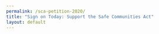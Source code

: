 ```yaml
---
permalink: /sca-petition-2020/
title: "Sign on Today: Support the Safe Communities Act"
layout: default
---
```

<script charset="utf-8" type="text/javascript" src="//js.hsforms.net/forms/shell.js"></script>

<script>
  hbspt.forms.create({
	portalId: "6201350",
	formId: "5e3ba463-3695-4d38-ba4a-bdf48a87dee0"
});
</script>